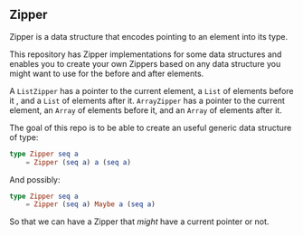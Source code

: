 Zipper
---

Zipper is a data structure that encodes pointing to an element into its type.

This repository has Zipper implementations for some data structures and enables
you to create your own Zippers based on any data structure you might want to
use for the before and after elements.

A `ListZipper` has a pointer to the current element, a `List` of elements before it
, and a `List` of elements after it. `ArrayZipper` has a pointer to the current
element, an `Array` of elements before it, and an `Array` of elements after it.

The goal of this repo is to be able to create an useful generic data structure
of type:

```elm
type Zipper seq a
    = Zipper (seq a) a (seq a)
```

And possibly:


```elm
type Zipper seq a
    = Zipper (seq a) Maybe a (seq a)
```

So that we can have a Zipper that _might_ have a current pointer or not.
